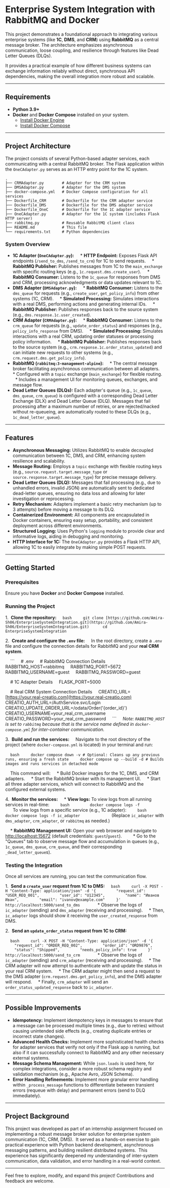# Enterprise System Integration with RabbitMQ and Docker

This project demonstrates a foundational approach to integrating various enterprise systems (like **1C**, **DMS**, and **CRM**) using **RabbitMQ** as a central message broker. 
The architecture emphasizes asynchronous communication, loose coupling, and resilience through features like Dead Letter Queues (DLQs).

It provides a practical example of how different business systems can exchange information reliably without direct, synchronous API dependencies, making the overall integration more robust and scalable.

---

## Requirements

* **Python 3.9+**
* **Docker** and **Docker Compose** installed on your system.
    * [Install Docker Engine](https://docs.docker.com/engine/install/)
    * [Install Docker Compose](https://docs.docker.com/compose/install/)

---

## Project Architecture

The project consists of several Python-based adapter services, each communicating with a central RabbitMQ broker. The Flask application within the `OneCAdapter.py` serves as an HTTP entry point for the 1C system.

```
.
├── CRMAdapter.py        # Adapter for the CRM system
├── DMSAdapter.py        # Adapter for the DMS system
├── docker-compose.yml   # Docker Compose configuration for all services
├── Dockerfile_CRM       # Dockerfile for the CRM adapter service
├── Dockerfile_DMS       # Dockerfile for the DMS adapter service
├── Dockerfile_OneC      # Dockerfile for the 1C adapter service
├── OneCAdapter.py       # Adapter for the 1C system (includes Flask HTTP server)
├── rabbitmq.py          # Reusable RabbitMQ client class
├── README.md            # This file
└── requirements.txt     # Python dependencies
```

### System Overview

* **1C Adapter (`OneCAdapter.py`):**
    * **HTTP Endpoint:** Exposes Flask API endpoints (`/send_to_dms`, `/send_to_crm`) for 1C to send requests.
    * **RabbitMQ Publisher:** Publishes messages from 1C to the `main_exchange` with specific routing keys (e.g., `1c.request.dms.create_user`).
    * **RabbitMQ Consumer:** Listens to the `1c_queue` for responses from DMS and CRM, processing acknowledgments or data updates relevant to 1C.
* **DMS Adapter (`DMSAdapter.py`):**
    * **RabbitMQ Consumer:** Listens to the `dms_queue` for requests (e.g., `create_user`, `get_policy_info`) from other systems (1C, CRM).
    * **Simulated Processing:** Simulates interactions with a real DMS, performing actions and generating internal IDs.
    * **RabbitMQ Publisher:** Publishes responses back to the source system (e.g., `dms.response.1c.user_created`).
* **CRM Adapter (`CRMAdapter.py`):**
    * **RabbitMQ Consumer:** Listens to the `crm_queue` for requests (e.g., `update_order_status`) and responses (e.g., `policy_info_response` from DMS).
    * **Simulated Processing:** Simulates interactions with a real CRM, updating order statuses or processing policy information.
    * **RabbitMQ Publisher:** Publishes responses back to the source system (e.g., `crm.response.1c.order_status_updated`) and can initiate new requests to other systems (e.g., `crm.request.dms.get_policy_info`).
* **RabbitMQ (`rabbitmq:3-management-alpine`):**
    * The central message broker facilitating asynchronous communication between all adapters.
    * Configured with a `topic` exchange (`main_exchange`) for flexible routing.
    * Includes a management UI for monitoring queues, exchanges, and message flow.
* **Dead Letter Queues (DLQs):** Each adapter's queue (e.g., `1c_queue`, `dms_queue`, `crm_queue`) is configured with a corresponding Dead Letter Exchange (DLX) and Dead Letter Queue (DLQ). Messages that fail processing after a maximum number of retries, or are rejected/nacked without re-queueing, are automatically routed to these DLQs (e.g., `1c_dead_letter_queue`).

---

## Features

* **Asynchronous Messaging:** Utilizes RabbitMQ to enable decoupled communication between 1C, DMS, and CRM, enhancing system resilience and scalability.
* **Message Routing:** Employs a `topic` exchange with flexible routing keys (e.g., `source.request.target.message_type` or `source.response.target.message_type`) for precise message delivery.
* **Dead Letter Queues (DLQ):** Messages that fail processing (e.g., due to unhandled errors, invalid JSON) are automatically sent to dedicated dead-letter queues, ensuring no data loss and allowing for later investigation or reprocessing.
* **Retry Mechanism:** Adapters implement a basic retry mechanism (up to 3 attempts) before moving a message to its DLQ.
* **Containerized Environment:** All components are encapsulated in Docker containers, ensuring easy setup, portability, and consistent deployment across different environments.
* **Structured Logging:** Uses Python's `logging` module to provide clear and informative logs, aiding in debugging and monitoring.
* **HTTP Interface for 1C:** The `OneCAdapter.py` provides a Flask HTTP API, allowing 1C to easily integrate by making simple POST requests.

---

## Getting Started

### Prerequisites

Ensure you have **Docker** and **Docker Compose** installed.

### Running the Project

1.  **Clone the repository:**
    ```bash
    git clone [https://github.com/Amira-Sh06/EnterpriseSystemIntegration.git](https://github.com/Amira-Sh06/EnterpriseSystemIntegration.git) 
    cd EnterpriseSystemIntegration
    ```

2.  **Create and configure the `.env` file:**
    In the root directory, create a `.env` file and configure the connection details for RabbitMQ and your **real CRM system**.

    ```
    # .env
    # RabbitMQ Connection Details
    RABBITMQ_HOST=rabbitmq
    RABBITMQ_PORT=5672
    RABBITMQ_USERNAME=guest
    RABBITMQ_PASSWORD=guest

    # 1C Adapter Details
    FLASK_PORT=5000

    # Real CRM System Connection Details
    CREATIO_URL=[https://your.real-creatio.com](https://your.real-creatio.com)
    CREATIO_AUTH_URL=/AuthService.svc/Login
    CREATIO_UPDATE_ORDER_URL=/odata/Order('{order_id}')
    CREATIO_USERNAME=your_real_crm_username
    CREATIO_PASSWORD=your_real_crm_password
    ```
    *Note: `RABBITMQ_HOST` is set to `rabbitmq` because that is the service name defined in `docker-compose.yml` for inter-container communication.*

3.  **Build and run the services:**
    Navigate to the root directory of the project (where `docker-compose.yml` is located) in your terminal and run:

    ```bash
    docker compose down -v # Optional: Cleans up any previous runs, ensuring a fresh state
    docker compose up --build -d # Builds images and runs services in detached mode
    ```

    This command will:
    * Build Docker images for the 1C, DMS, and CRM adapters.
    * Start the RabbitMQ broker with its management UI.
    * Start all three adapter services, which will connect to RabbitMQ and the configured external systems.

4.  **Monitor the services:**
    * **View logs:** To view logs from all running services in real-time:
        ```bash
        docker compose logs -f
        ```
        To view logs from a specific service (e.g., 1C adapter):
        ```bash
        docker compose logs -f ic_adapter
        ```
        (Replace `ic_adapter` with `dms_adapter`, `crm_adapter`, or `rabbitmq` as needed.)

    * **RabbitMQ Management UI:** Open your web browser and navigate to [http://localhost:15672](http://localhost:15672) (default credentials: `guest`/`guest`).
        * Go to the "Queues" tab to observe message flow and accumulation in queues (e.g., `1c_queue`, `dms_queue`, `crm_queue`, and their corresponding `_dead_letter_queue`s).

### Testing the Integration

Once all services are running, you can test the communication flow.

1.  **Send a `create_user` request from 1C to DMS:**
    ```bash
    curl -X POST -H "Content-Type: application/json" -d '{
        "request_id": "USER_REQ_001",
        "user_id": "U12345",
        "name": "Иванов Иван",
        "email": "ivanov@example.com"
    }' http://localhost:5000/send_to_dms
    ```
    * Observe the logs of `ic_adapter` (sending) and `dms_adapter` (receiving and processing).
    * Then, `ic_adapter` logs should show it receiving the `user_created_response` from DMS.

2.  **Send an `update_order_status` request from 1C to CRM:**

    ```bash
    curl -X POST -H "Content-Type: application/json" -d '{
        "request_id": "ORDER_REQ_002",
        "order_id": "ORD9876",
        "status": "Shipped",
        "needs_policy_info": true
    }' http://localhost:5000/send_to_crm
    ```
    * Observe the logs of `ic_adapter` (sending) and `crm_adapter` (receiving and processing).
    * The CRM adapter will now attempt to authenticate with and update the status in your real CRM system.
    * The CRM adapter might then send a request to the DMS adapter (`crm.request.dms.get_policy_info`), and the DMS adapter will respond.
    * Finally, `crm_adapter` will send an `order_status_updated_response` back to `ic_adapter`.

---

## Possible Improvements

* **Idempotency:** Implement idempotency keys in messages to ensure that a message can be processed multiple times (e.g., due to retries) without causing unintended side effects (e.g., creating duplicate entries or incorrect state changes).
* **Advanced Health Checks:** Implement more sophisticated health checks for adapter services that verify not only if the Flask app is running, but also if it can successfully connect to RabbitMQ and any other necessary external systems.
* **Message Schema Management:** While `json.loads` is used here, for complex integrations, consider a more robust schema registry and validation mechanism (e.g., Apache Avro, JSON Schema).
* **Error Handling Refinements:** Implement more granular error handling within `_process_message` functions to differentiate between transient errors (requeue with delay) and permanent errors (send to DLQ immediately).

---

## Project Background

This project was developed as part of an internship assignment focused on implementing a robust message broker solution for enterprise system communication (1C, CRM, DMS). 
It served as a hands-on exercise to gain practical experience with Python backend development, asynchronous messaging patterns, and building resilient distributed systems. 
This experience has significantly deepened my understanding of inter-system communication, data validation, and error handling in a real-world context.

---


Feel free to explore, modify, and expand this project! Contributions and feedback are welcome.


